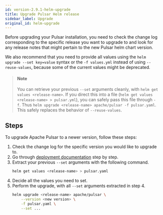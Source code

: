 ```yaml
---
id: version-2.9.1-helm-upgrade
title: Upgrade Pulsar Helm release
sidebar_label: Upgrade
original_id: helm-upgrade
---
```


Before upgrading your Pulsar installation, you need to check the change log corresponding to the specific release you want to upgrade to and look for any release notes that might pertain to the new Pulsar helm chart version.

We also recommend that you need to provide all values using the `helm upgrade --set key=value` syntax or the `-f values.yml` instead of using `--reuse-values`, because some of the current values might be deprecated.

> #### Note
>
> You can retrieve your previous `--set` arguments cleanly, with `helm get values <release-name>`. If you direct this into a file (`helm get values <release-name> > pulsar.yml`), you can safely
pass this file through `-f`. Thus `helm upgrade <release-name> apache/pulsar -f pulsar.yaml`. This safely replaces the behavior of `--reuse-values`.

## Steps

To upgrade Apache Pulsar to a newer version, follow these steps:

1. Check the change log for the specific version you would like to upgrade to.
2. Go through [deployment documentation](helm-deploy.md) step by step.
3. Extract your previous `--set` arguments with the following command.
    ```bash
    helm get values <release-name> > pulsar.yaml
    ```
4. Decide all the values you need to set.
5. Perform the upgrade, with all `--set` arguments extracted in step 4.
    ```bash
    helm upgrade <release-name> apache/pulsar \
        --version <new version> \
        -f pulsar.yaml \
        --set ...
    ```
